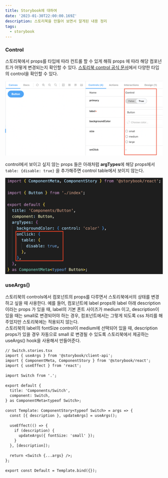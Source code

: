 ```yaml
---
title: Storybook에 대하여
date: '2023-01-30T22:00:00.169Z'
description: 스토리북을 만들어 보면서 알게된 내용 정리
tags:
  - storybook
---
```


### Control

스토리북에서 props를 타입에 따라 컨트롤 할 수 있게 해줘 props 에 따라 해당 컴포넌트가 어떻게 변경되는지 확인할 수 있다.
<a href="https://storybook.js.org/docs/react/essentials/controls#annotation" target="_blank">스토리북 control 공식 문서</a>에서 다양한 타입의 control을 확인할 수 있다.

![스토리북에 사용되는 control 예시](./control-ex.jpeg)

control에서 보이고 싶지 않는 props 들은 아래처럼 <b>argTypes</b>에 해당 props에서 `table: {disable: true}` 을 추가해주면 control table에서 보이지 않는다.

![control table disable no show](./control-table.jpeg)

### useArgs()

스토리북의 controls에서 컴포넌트의 props를 다루면서 스토리북에서의 상태를 변경하고 싶을 때 사용한다.
예를 들어, 컴포넌트에 label props와 label 아래 description 이라는 props 가 있을 때, label의 기본 폰트 사이즈가 medium 이고, description이 있을 때는 small로 변경되어야 하는 경우, 컴포넌트에서는 그렇게 되도록 css 처리를 해주었지만 스토리북에는 적용되지 않는다.  
스토리북의 label의 fontSize control이 medium에 선택되어 있을 때, description props가 있을 경우 자동으로 small 로 변경될 수 있도록 스토리북에서 제공하는 useArgs() hook을 사용해서 만들어준다.

```tsx
// Switch.stories.tsx
import { useArgs } from '@storybook/client-api';
import { ComponentMeta, ComponentStory } from '@storybook/react';
import { useEffect } from 'react';

import Switch from '.';

export default {
  title: 'Components/Switch',
  component: Switch,
} as ComponentMeta<typeof Switch>;

const Template: ComponentStory<typeof Switch> = args => {
  const [{ description }, updateArgs] = useArgs();

  useEffect(() => {
    if (description) {
      updateArgs({ fontSize: 'small' });
    }
  }, [description]);

  return <Switch {...args} />;
};

export const Default = Template.bind({});
```
